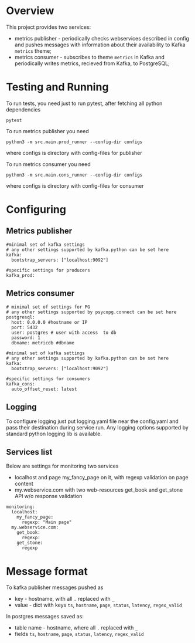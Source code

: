 # Overview
This project provides two services:
- metrics publisher - periodically checks webservices described in 
config and pushes messages with information about their availability
 to Kafka `metrics` theme;
- metrics consumer - subscribes to theme `metrics` in Kafka and periodically
writes metrics, recieved from Kafka, to PostgreSQL;

# Testing and Running 
To run tests, you need just to run pytest, after fetching all python dependencies
```
pytest
```

To run metrics publisher you need
```
python3 -m src.main.prod_runner --config-dir configs
```
where configs is directory with config-files for publisher

To run metrics consumer you need
```
python3 -m src.main.cons_runner --config-dir configs
```
where configs is directory with config-files for consumer


# Configuring
## Metrics publisher
```
#minimal set of kafka settings
# any other settings supported by kafka.python can be set here
kafka:
  bootstrap_servers: ["localhost:9092"] 

#specific settings for producers
kafka_prod:
```

## Metrics consumer
```
# minimal set of settings for PG
# any other settings supported by psycopg.connect can be set here
postgresql:
  host: 0.0.0.0 #hostname or IP
  port: 5432
  user: postgres # user with access  to db
  password: 1
  dbname: metricdb #dbname

#minimal set of kafka settings
# any other settings supported by kafka.python can be set here
kafka:
  bootstrap_servers: ["localhost:9092"] 

#specific settings for consumers
kafka_cons:
  auto_offset_reset: latest
```

## Logging
To configure logging just put logging.yaml file near the config.yaml and pass 
their destination during service run. Any logging options supported by
standard python logging lib is available.

## Services list
Below are settings for monitoring two services 
- localhost and page my_fancy_page on it, with regexp validation on page content
- my.webservice.com with two web-resources get_book and get_stone API w/o 
response validation
```
monitoring:
  localhost:
    my_fancy_page:
      regexp: "Main page"
  my.webservice.com:
    get_book:
      regexp: 
    get_stone:
      regexp  
```

# Message format
To kafka publisher messages pushed as
- key - hostname, with all `.` replaced with `_`
- value - dict with keys `ts`, `hostname`, `page`, `status`, `latency`, `regex_valid`

In postgres messages saved as:
- table name - hostname, where all `.` replaced with `_`
- fields `ts`, `hostname`, `page`, `status`, `latency`, `regex_valid`

